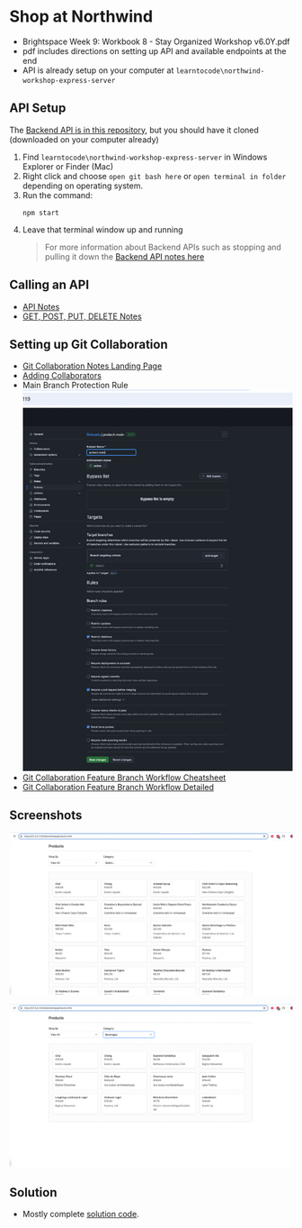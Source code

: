 # Shop at Northwind

- Brightspace Week 9: Workbook 8 - Stay Organized Workshop v6.0Y.pdf
- pdf includes directions on setting up API and available endpoints at the end
- API is already setup on your computer at `learntocode\northwind-workshop-express-server`

## API Setup

The [Backend API is in this repository](https://github.com/DevelopIntelligenceBoulder/northwind-workshop-express-server.git), but you should have it cloned (downloaded on your computer already)

1. Find `learntocode\northwind-workshop-express-server` in Windows Explorer or Finder (Mac)
2. Right click and choose `open git bash here` or `open terminal in folder` depending on operating system.
3. Run the command:
   ```
   npm start
   ```
4. Leave that terminal window up and running
   > For more information about Backend APIs such as stopping and pulling it down the [Backend API notes here](https://github.com/craigmckeachie/fall2024-workbook7/blob/main/backend-api.md)

## Calling an API

- [API Notes](https://github.com/craigmckeachie/fall2024-workbook7/blob/main/api-notes.md)
- [GET, POST, PUT, DELETE Notes](https://codewithcraig.netlify.app/reference/rest/)

## Setting up Git Collaboration

- [Git Collaboration Notes Landing Page](https://codewithcraig.netlify.app/git/git-collaboration/)
- [Adding Collaborators](https://codewithcraig.netlify.app/git/github-repository-configuration/)
- Main Branch Protection Rule
  ![Main Branch Protection Rule](Screenshot2024_12_05_090733.jpg)
- [Git Collaboration Feature Branch Workflow Cheatsheet](https://codewithcraig.netlify.app/git/git-collaboration-cheatsheet/)
- [Git Collaboration Feature Branch Workflow Detailed](https://codewithcraig.netlify.app/git/git-feature-branch-workflow/)

## Screenshots

![Products Page](Screenshot2024_12_05_090521.jpg)

![Products Page Filtered by Category](Screenshot2024_12_05_090531.jpg)

## Solution

- Mostly complete [solution code](https://github.com/craigmckeachie/fall2024-workbook7/tree/main/workshop).

